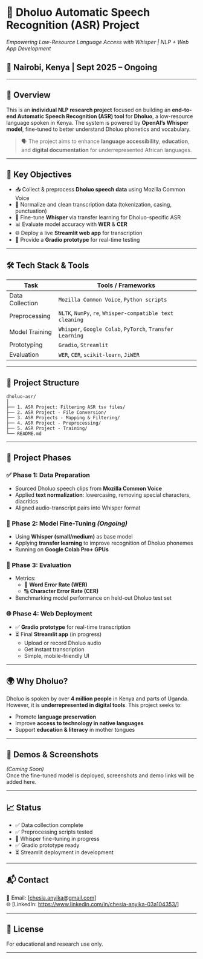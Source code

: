 # 💬 Dholuo Automatic Speech Recognition (ASR) Project  
*Empowering Low-Resource Language Access with Whisper | NLP + Web App Development*

## 📍 Nairobi, Kenya | Sept 2025 – Ongoing  
---

## 🧠 Overview  
This is an **individual NLP research project** focused on building an **end-to-end Automatic Speech Recognition (ASR) tool** for **Dholuo**, a low-resource language spoken in Kenya. The system is powered by **OpenAI’s Whisper model**, fine-tuned to better understand Dholuo phonetics and vocabulary.

> 🗣️ The project aims to enhance **language accessibility**, **education**, and **digital documentation** for underrepresented African languages.

---

## 🎯 Key Objectives  
- 📥 Collect & preprocess **Dholuo speech data** using Mozilla Common Voice  
- 🧽 Normalize and clean transcription data (tokenization, casing, punctuation)  
- 🔧 Fine-tune **Whisper** via transfer learning for Dholuo-specific ASR  
- 📊 Evaluate model accuracy with **WER** & **CER**  
- 🌐 Deploy a live **Streamlit web app** for transcription  
- 🧪 Provide a **Gradio prototype** for real-time testing

---

## 🛠️ Tech Stack & Tools  
| Task                     | Tools / Frameworks                                          |
|--------------------------|-------------------------------------------------------------|
| Data Collection          | `Mozilla Common Voice`, `Python scripts`                    |
| Preprocessing            | `NLTK`, `NumPy`, `re`, `Whisper-compatible text cleaning`   |
| Model Training           | `Whisper`, `Google Colab`, `PyTorch`, `Transfer Learning`   |
| Prototyping              | `Gradio`, `Streamlit`                                       |
| Evaluation               | `WER`, `CER`, `scikit-learn`, `JiWER`                       |

---

## 📂 Project Structure  
```
dholuo-asr/
│
├── 1. ASR Project: Filtering ASR tsv files/                
├── 2. ASR Project - File Conversion/          
├── 3. ASR Projects - Mapping & Filtering/              
├── 4. ASR Project - Preprocessing/       
├── 5. ASR Project - Training/                    
└── README.md
```

---

## 🔄 Project Phases

### ✅ Phase 1: Data Preparation  
- Sourced Dholuo speech clips from **Mozilla Common Voice**  
- Applied **text normalization**: lowercasing, removing special characters, diacritics  
- Aligned audio-transcript pairs into Whisper format

### 🚧 Phase 2: Model Fine-Tuning *(Ongoing)*  
- Using **Whisper (small/medium)** as base model  
- Applying **transfer learning** to improve recognition of Dholuo phonemes  
- Running on **Google Colab Pro+ GPUs**

### 🔬 Phase 3: Evaluation  
- Metrics:  
  - 🧾 **Word Error Rate (WER)**  
  - 🔠 **Character Error Rate (CER)**  
- Benchmarking model performance on held-out Dholuo test set

### 🌐 Phase 4: Web Deployment  
- ✅ **Gradio prototype** for real-time transcription  
- ⏳ Final **Streamlit app** (in progress)  
  - Upload or record Dholuo audio  
  - Get instant transcription  
  - Simple, mobile-friendly UI

---

## 🌍 Why Dholuo?  
Dholuo is spoken by over **4 million people** in Kenya and parts of Uganda. However, it is **underrepresented in digital tools**. This project seeks to:
- Promote **language preservation**
- Improve **access to technology in native languages**
- Support **education & literacy** in mother tongues

---

## 📸 Demos & Screenshots  
*(Coming Soon)*  
Once the fine-tuned model is deployed, screenshots and demo links will be added here.

---

## 📈 Status  
- ✅ Data collection complete  
- ✅ Preprocessing scripts tested  
- 🚧 Whisper fine-tuning in progress  
- ✅ Gradio prototype ready  
- ⏳ Streamlit deployment in development

---


## 📬 Contact  
📧 Email: [chesia.anyika@gmail.com]  
🌐 [LinkedIn: https://www.linkedin.com/in/chesia-anyika-03a104353/] 

---

## 📝 License  
For educational and research use only.  

---
